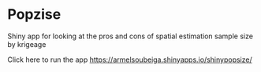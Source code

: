 # Popzise
Shiny app for looking at the pros and cons of spatial estimation sample size by krigeage

Click here to run the app  https://armelsoubeiga.shinyapps.io/shinypopsize/

